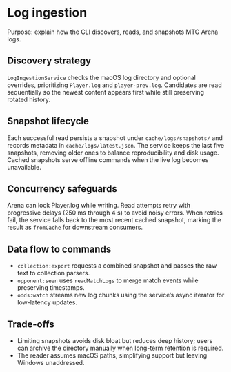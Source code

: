 # Log ingestion
Purpose: explain how the CLI discovers, reads, and snapshots MTG Arena logs.

## Discovery strategy
`LogIngestionService` checks the macOS log directory and optional overrides, prioritizing
`Player.log` and `player-prev.log`. Candidates are read sequentially so the newest content
appears first while still preserving rotated history.

## Snapshot lifecycle
Each successful read persists a snapshot under `cache/logs/snapshots/` and records metadata
in `cache/logs/latest.json`. The service keeps the last five snapshots, removing older ones
to balance reproducibility and disk usage. Cached snapshots serve offline commands when the
live log becomes unavailable.

## Concurrency safeguards
Arena can lock Player.log while writing. Read attempts retry with progressive delays
(250 ms through 4 s) to avoid noisy errors. When retries fail, the service falls back to the
most recent cached snapshot, marking the result as `fromCache` for downstream consumers.

## Data flow to commands
- `collection:export` requests a combined snapshot and passes the raw text to collection
  parsers.
- `opponent:seen` uses `readMatchLogs` to merge match events while preserving timestamps.
- `odds:watch` streams new log chunks using the service’s async iterator for low-latency
  updates.

## Trade-offs
- Limiting snapshots avoids disk bloat but reduces deep history; users can archive the
  directory manually when long-term retention is required.
- The reader assumes macOS paths, simplifying support but leaving Windows unaddressed.
